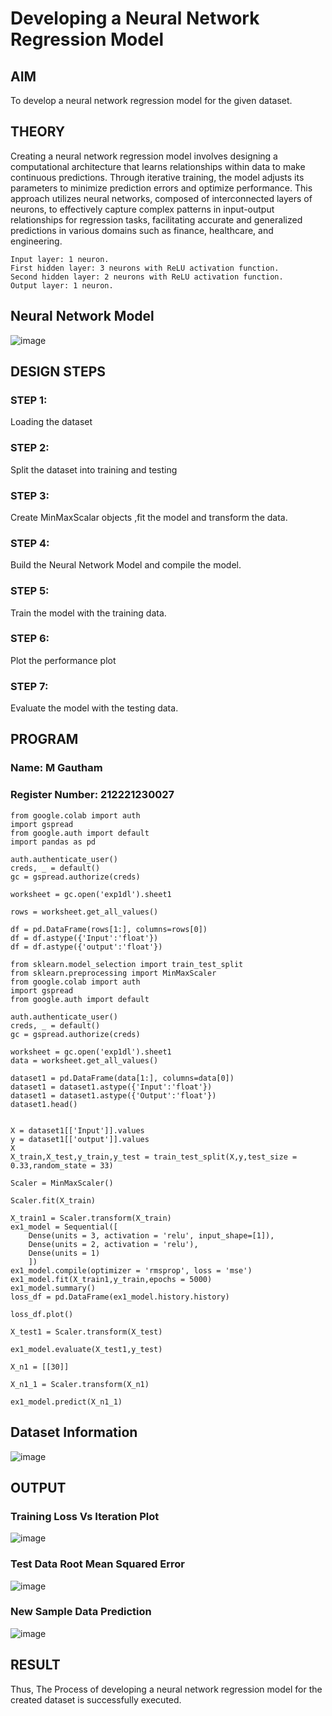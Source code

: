 # Developing a Neural Network Regression Model

## AIM

To develop a neural network regression model for the given dataset.

## THEORY

Creating a neural network regression model involves designing a computational architecture that learns relationships within data to make continuous predictions. Through iterative training, the model adjusts its parameters to minimize prediction errors and optimize performance. This approach utilizes neural networks, composed of interconnected layers of neurons, to effectively capture complex patterns in input-output relationships for regression tasks, facilitating accurate and generalized predictions in various domains such as finance, healthcare, and engineering.
```
Input layer: 1 neuron.
First hidden layer: 3 neurons with ReLU activation function.
Second hidden layer: 2 neurons with ReLU activation function.
Output layer: 1 neuron.
```

## Neural Network Model

![image](https://github.com/muppirgautham/basic-nn-model/assets/94810884/020b6a5b-967b-4351-9833-1b2d6e87b89a)

## DESIGN STEPS

### STEP 1:

Loading the dataset

### STEP 2:

Split the dataset into training and testing

### STEP 3:

Create MinMaxScalar objects ,fit the model and transform the data.

### STEP 4:

Build the Neural Network Model and compile the model.

### STEP 5:

Train the model with the training data.

### STEP 6:

Plot the performance plot

### STEP 7:

Evaluate the model with the testing data.

## PROGRAM
### Name: M Gautham
### Register Number: 212221230027
```
from google.colab import auth
import gspread
from google.auth import default
import pandas as pd

auth.authenticate_user()
creds, _ = default()
gc = gspread.authorize(creds)

worksheet = gc.open('exp1dl').sheet1

rows = worksheet.get_all_values()

df = pd.DataFrame(rows[1:], columns=rows[0])
df = df.astype({'Input':'float'})
df = df.astype({'output':'float'})

from sklearn.model_selection import train_test_split
from sklearn.preprocessing import MinMaxScaler
from google.colab import auth
import gspread
from google.auth import default

auth.authenticate_user()
creds, _ = default()
gc = gspread.authorize(creds)

worksheet = gc.open('exp1dl').sheet1
data = worksheet.get_all_values()

dataset1 = pd.DataFrame(data[1:], columns=data[0])
dataset1 = dataset1.astype({'Input':'float'})
dataset1 = dataset1.astype({'Output':'float'})
dataset1.head()


X = dataset1[['Input']].values
y = dataset1[['output']].values
X
X_train,X_test,y_train,y_test = train_test_split(X,y,test_size = 0.33,random_state = 33)

Scaler = MinMaxScaler()

Scaler.fit(X_train)

X_train1 = Scaler.transform(X_train)
ex1_model = Sequential([
    Dense(units = 3, activation = 'relu', input_shape=[1]),
    Dense(units = 2, activation = 'relu'),
    Dense(units = 1)
    ])
ex1_model.compile(optimizer = 'rmsprop', loss = 'mse')
ex1_model.fit(X_train1,y_train,epochs = 5000)
ex1_model.summary()
loss_df = pd.DataFrame(ex1_model.history.history)

loss_df.plot()

X_test1 = Scaler.transform(X_test)

ex1_model.evaluate(X_test1,y_test)

X_n1 = [[30]]

X_n1_1 = Scaler.transform(X_n1)

ex1_model.predict(X_n1_1)

```
## Dataset Information

![image](https://github.com/muppirgautham/basic-nn-model/assets/94810884/b85f615f-8757-4678-ac8f-93e3a4546fe6)

## OUTPUT

### Training Loss Vs Iteration Plot

![image](https://github.com/muppirgautham/basic-nn-model/assets/94810884/275e985c-4971-48cc-93e7-6fa26e6fc183)

### Test Data Root Mean Squared Error
![image](https://github.com/muppirgautham/basic-nn-model/assets/94810884/0f875435-c0e8-4ccf-917f-d7922647e06b)


### New Sample Data Prediction
![image](https://github.com/muppirgautham/basic-nn-model/assets/94810884/c9763ba6-0c23-47ad-abc2-c89e8298fcae)


## RESULT

Thus, The Process of developing a neural network regression model for the created dataset is successfully executed.


